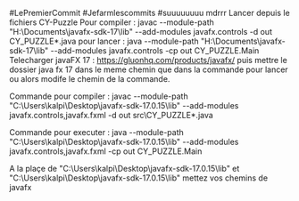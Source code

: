

#LePremierCommit #Jefarmlescommits #suuuuuuuu mdrrr Lancer depuis le fichiers CY-Puzzle Pour compiler : javac --module-path "H:\Documents\javafx-sdk-17\lib" --add-modules javafx.controls -d out CY_PUZZLE*.java pour lancer : java --module-path "H:\Documents\javafx-sdk-17\lib" --add-modules javafx.controls -cp out CY_PUZZLE.Main Telecharger javaFX 17 : https://gluonhq.com/products/javafx/ puis mettre le dossier java fx 17 dans le meme chemin que dans la commande pour lancer ou alors modife le chemin de la commande.


Commande pour compiler : javac --module-path "C:\Users\kalpi\Desktop\javafx-sdk-17.0.15\lib" --add-modules javafx.controls,javafx.fxml -d out src\CY_PUZZLE\*.java

Commande pour executer : java --module-path "C:\Users\kalpi\Desktop\javafx-sdk-17.0.15\lib" --add-modules javafx.controls,javafx.fxml -cp out CY_PUZZLE.Main 

A la plaçe de "C:\Users\kalpi\Desktop\javafx-sdk-17.0.15\lib" et "C:\Users\kalpi\Desktop\javafx-sdk-17.0.15\lib" mettez vos chemins de javafx 
